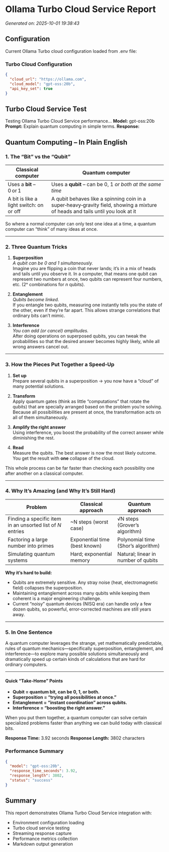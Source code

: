 # Ollama Turbo Cloud Service Report
*Generated on: 2025-10-01 19:38:43*

## Configuration
Current Ollama Turbo cloud configuration loaded from .env file:
### Turbo Cloud Configuration
```json
{
  "cloud_url": "https://ollama.com",
  "cloud_model": "gpt-oss:20b",
  "api_key_set": true
}
```
## Turbo Cloud Service Test
Testing Ollama Turbo Cloud Service performance...
**Model:** gpt-oss:20b
**Prompt:** Explain quantum computing in simple terms.
**Response:**
## Quantum Computing – In Plain English

### 1. The “Bit” vs the “Qubit”

| Classical computer | Quantum computer |
|--------------------|------------------|
| Uses a **bit** – 0 or 1 | Uses a **qubit** – can be 0, 1 *or both at the same time* |
| A bit is like a light switch: on or off | A qubit behaves like a spinning coin in a super‑heavy‑gravity field, showing a mixture of heads and tails until you look at it |

So where a normal computer can only test one idea at a time, a quantum computer can “think” of many ideas at once.

---

### 2. Three Quantum Tricks

1. **Superposition**  
   *A qubit can be 0 and 1 simultaneously.*  
   Imagine you are flipping a coin that never lands; it’s in a mix of heads and tails until you observe it. In a computer, that means one qubit can represent two numbers at once, two qubits can represent four numbers, etc. (2ⁿ combinations for *n* qubits).

2. **Entanglement**  
   *Qubits become linked.*  
   If you entangle two qubits, measuring one instantly tells you the state of the other, even if they’re far apart. This allows strange correlations that ordinary bits can’t mimic.

3. **Interference**  
   *You can add (or cancel) amplitudes.*  
   After doing operations on superposed qubits, you can tweak the probabilities so that the desired answer becomes highly likely, while all wrong answers cancel out.

---

### 3. How the Pieces Put Together a Speed‑Up

1. **Set up**  
   Prepare several qubits in a superposition → you now have a “cloud” of many potential solutions.

2. **Transform**  
   Apply quantum gates (think as little “computations” that rotate the qubits) that are specially arranged based on the problem you’re solving. Because all possibilities are present at once, the transformation acts on all of them simultaneously.

3. **Amplify the right answer**  
   Using interference, you boost the probability of the correct answer while diminishing the rest.

4. **Read**  
   Measure the qubits. The best answer is now the most likely outcome. You get the result with **one** collapse of the cloud.

This whole process can be far faster than checking each possibility one after another on a classical computer.

---

### 4. Why It’s Amazing (and Why It’s Still Hard)

| Problem | Classical approach | Quantum approach |
|---------|-------------------|------------------|
| Finding a specific item in an unsorted list of *N* entries | ~N steps (worst case) | √N steps (Grover’s algorithm) |
| Factoring a large number into primes | Exponential time (best known) | Polynomial time (Shor’s algorithm) |
| Simulating quantum systems | Hard; exponential memory | Natural; linear in number of qubits |

**Why it’s hard to build:**  
- Qubits are extremely sensitive. Any stray noise (heat, electromagnetic field) collapses the superposition.  
- Maintaining entanglement across many qubits while keeping them coherent is a major engineering challenge.  
- Current “noisy” quantum devices (NISQ era) can handle only a few dozen qubits, so powerful, error‑corrected machines are still years away.

---

### 5. In One Sentence

A quantum computer leverages the strange, yet mathematically predictable, rules of quantum mechanics—specifically superposition, entanglement, and interference—to explore many possible solutions simultaneously and dramatically speed up certain kinds of calculations that are hard for ordinary computers.

---

#### Quick “Take‑Home” Points

* **Qubit = quantum bit, can be 0, 1, or both.**  
* **Superposition = “trying all possibilities at once.”**  
* **Entanglement = “instant coordination” across qubits.**  
* **Interference = “boosting the right answer.”**  

When you put them together, a quantum computer can solve certain specialized problems faster than anything we can build today with classical bits.

**Response Time:** 3.92 seconds
**Response Length:** 3802 characters
### Performance Summary
```json
{
  "model": "gpt-oss:20b",
  "response_time_seconds": 3.92,
  "response_length": 3802,
  "status": "success"
}
```
## Summary
This report demonstrates Ollama Turbo Cloud Service integration with:
- Environment configuration loading
- Turbo cloud service testing
- Streaming response capture
- Performance metrics collection
- Markdown output generation
